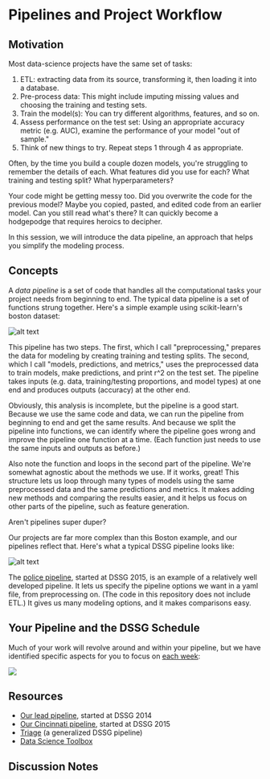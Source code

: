 # Pipelines and Project Workflow

## Motivation

Most data-science projects have the same set of tasks:

1. ETL: extracting data from its source, transforming it, then loading it into a database.
2. Pre-process data: This might include imputing missing values and choosing the training and testing sets.
3. Train the model(s): You can try different algorithms, features, and so on. 
4. Assess performance on the test set: Using an appropriate accuracy metric (e.g. AUC), examine the performance of your model "out of sample." 
5. Think of new things to try. Repeat steps 1 through 4 as appropriate. 

Often, by the time you build a couple dozen models, you're struggling to remember the details of each. What features did you use for each? What training and testing split?  What hyperparameters?

Your code might be getting messy too. Did you overwrite the code for the previous model? Maybe you copied, pasted, and edited code from an earlier model. Can you still read what's there? It can quickly become a hodgepodge that requires heroics to decipher.

In this session, we will introduce the data pipeline, an approach that helps you simplify the modeling process.



## Concepts

A *data pipeline* is a set of code that handles all the computational tasks your project needs from beginning to end. The typical data pipeline is a set of functions strung together. Here's a simple example using scikit-learn's boston dataset:

![alt text](boston_pipeline.png "Simple Pipeline")

This pipeline has two steps. The first, which I call "preprocessing," prepares the data for modeling by creating training and testing splits. The second, which I call "models, predictions, and metrics," uses the preprocessed data to train models, make predictions, and print r^2 on the test set. The pipeline takes inputs (e.g. data, training/testing proportions, and model types) at one end and produces outputs (accuracy) at the other end. 

Obviously, this analysis is incomplete, but the pipeline is a good start. Because we use the same code and data, we can run the pipeline from beginning to end and get the same results. And because we split the pipeline into functions, we can identify where the pipeline goes wrong and improve the pipeline one function at a time. (Each function just needs to use the same inputs and outputs as before.) 

Also note the function and loops in the second part of the pipeline. We're somewhat agnostic about the methods we use. If it works, great! This structure lets us loop through many types of models using the same preprocessed data and the same predictions and metrics. It makes adding new methods and comparing the results easier, and it helps us focus on other parts of the pipeline, such as feature generation. 

Aren't pipelines super duper?

Our projects are far more complex than this Boston example, and our pipelines reflect that. Here's what a typical DSSG pipeline looks like:
 
![alt text](pipeline_diagram.png "Pipeline Diagram")

The [police pipeline](https://github.com/dssg/police-eis), started at DSSG 2015, is an example of a relatively well developed pipeline. It lets us specify the pipeline options we want in a yaml file, from preprocessing on. (The code in this repository does not include ETL.) It gives us many modeling options, and it makes comparisons easy.


## Your Pipeline and the DSSG Schedule

Much of your work will revolve around and within your pipeline, but we have identified specific aspects for you to focus on [each week](https://github.com/dssg/hitchhikers-guide/blob/master/dssg-manual/summer-overview/high-level-summer-plan.pdf):

![](highlevelsummerplan.png?raw=true)

## Resources

* [Our lead pipeline](https://github.com/dssg/lead-public), started at DSSG 2014
* [Our Cincinnati pipeline](https://github.com/dssg/cincinnati), started at DSSG 2015
* [Triage](https://github.com/dssg/triage) (a generalized DSSG pipeline)
* [Data Science Toolbox](http://datasciencetoolbox.org/)



## Discussion Notes









